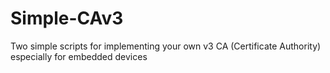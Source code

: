 # Simple-CAv3
Two simple scripts for implementing your own v3 CA (Certificate Authority) especially for embedded devices
